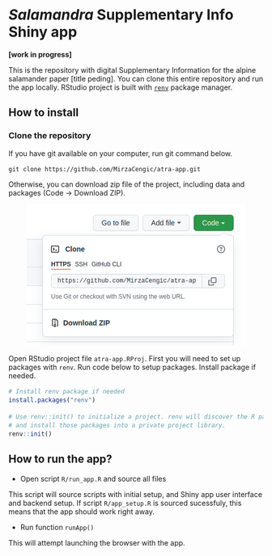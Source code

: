 
# *Salamandra* Supplementary Info Shiny app

**\[work in progress\]**

This is the repository with digital Supplementary Information for the
alpine salamander paper \[title peding\]. You can clone this entire
repository and run the app locally. RStudio project is built with
[`renv`](https://rstudio.github.io/renv/) package manager.

## How to install

### Clone the repository

If you have git available on your computer, run git command below.

``` git
git clone https://github.com/MirzaCengic/atra-app.git
```

Otherwise, you can download zip file of the project, including data and
packages (Code -\> Download ZIP).

<center>

![](img/repo_dl.png)

</center>

Open RStudio project file `atra-app.RProj`. First you will need to set
up packages with `renv`. Run code below to setup packages. Install
package if needed.

``` r
# Install renv package if needed
install.packages("renv")

# Use renv::init() to initialize a project. renv will discover the R packages used in your project, 
# and install those packages into a private project library.
renv::init()
```

## How to run the app?

  - Open script `R/run_app.R` and source all files

This script will source scripts with initial setup, and Shiny app user
interface and backend setup. If script `R/app_setup.R` is sourced
sucessfuly, this means that the app should work right away.

  - Run function `runApp()`

This will attempt launching the browser with the app.
